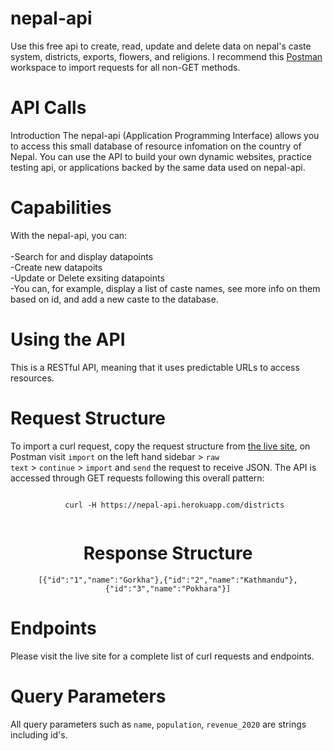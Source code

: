 # nepal-api 

Use this free api to create, read, update and delete data on nepal's caste system, districts, exports, flowers, and religions.
I recommend this <a href="https://www.postman.com/kashitamang/workspace/nepal-api/overview">Postman</a> workspace to import requests for all non-GET methods.

# API Calls
Introduction
The nepal-api (Application Programming Interface) allows you to access this small database of resource infomation on the country of Nepal. You can use the API to build your own dynamic websites, practice testing api, or applications backed by the same data used on nepal-api.

# Capabilities
With the nepal-api, you can:
<br>
<br>
-Search for and display datapoints
<br>
-Create new datapoits
<br>
-Update or Delete exsiting datapoints
<br>
-You can, for example, display a list of caste names, see more info on them based on id, and add a new caste to the database.

# Using the API
This is a RESTful API, meaning that it uses predictable URLs to access resources.

# Request Structure
To import a curl request, copy the request structure from <a href="https://nepal-api.herokuapp.com/">the live site</a>, on Postman visit <code>import</code> on the left hand sidebar > <code>raw text</code> > <code>continue</code> > <code>import</code> and <code>send</code> the request to receive JSON. The API is accessed through GET requests following this overall pattern:

<div align="center">
  <code>
    curl -H https://nepal-api.herokuapp.com/districts 
  </code>
  
# Response Structure
  <code>[{"id":"1","name":"Gorkha"},{"id":"2","name":"Kathmandu"},{"id":"3","name":"Pokhara"}]
  </code>
</div>

# Endpoints
Please visit the live site for a complete list of curl requests and endpoints.

# Query Parameters
All query parameters such as <code>name</code>, <code>population</code>, <code>revenue_2020</code> are strings including id's.

